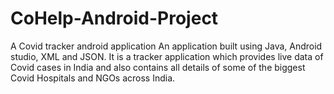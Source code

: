 # CoHelp-Android-Project
A Covid tracker android application
An application built using Java, Android studio, XML and JSON.
It is a tracker application which provides live data of Covid cases in India and also contains all details of some of the biggest Covid Hospitals and NGOs across India.
